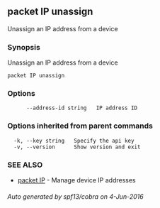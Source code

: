 ## packet IP unassign

Unassign an IP address from a device

### Synopsis


Unassign an IP address from a device

```
packet IP unassign
```

### Options

```
      --address-id string   IP address ID
```

### Options inherited from parent commands

```
  -k, --key string   Specify the api key
  -v, --version      Show version and exit
```

### SEE ALSO
* [packet IP](packet_IP.md)	 - Manage device IP addresses

###### Auto generated by spf13/cobra on 4-Jun-2016
